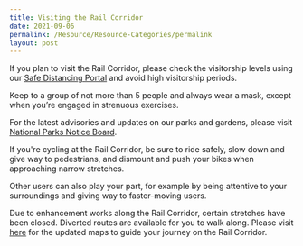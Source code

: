 ```yaml
---
title: Visiting the Rail Corridor
date: 2021-09-06
permalink: /Resource/Resource-Categories/permalink
layout: post
---
```

If you plan to visit the Rail Corridor, please check the visitorship levels using our [Safe Distancing Portal](https://safedistparks.gov.sg) and avoid high visitorship periods. 

Keep to a group of not more than 5 people and always wear a mask, except when you’re engaged in strenuous exercises.

For the latest advisories and updates on our parks and gardens, please visit [National Parks Notice Board](https://www.nparks.gov.sg/noticeboard).
 

If you're cycling at the Rail Corridor, be sure to ride safely, slow down and give way to pedestrians, and dismount and push your bikes when approaching narrow stretches.

Other users can also play your part, for example by being attentive to your surroundings and giving way to faster-moving users.

 

Due to enhancement works along the Rail Corridor, certain stretches have been closed. Diverted routes are available for you to walk along. Please visit [here](https://www.nparks.gov.sg/railcorridor/enhancement-plans) for the updated maps to guide your journey on the Rail Corridor. 